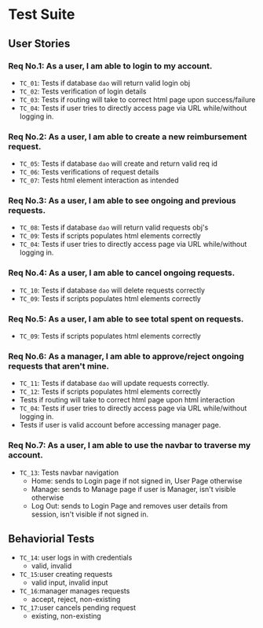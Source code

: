 # **Test Suite**

## **User Stories**

### Req No.1: As a user, I am able to login to my account.
- `TC_01`: Tests if database `dao` will return valid login obj
- `TC_02`: Tests verification of login details
- `TC_03`: Tests if routing will take to correct html page upon success/failure
- `TC_04`: Tests if user tries to directly access page via URL while/without logging in.

### Req No.2: As a user, I am able to create a new reimbursement request.
- `TC_05`: Tests if database `dao` will create and return valid req id
- `TC_06`: Tests verifications of request details
- `TC_07`: Tests html element interaction as intended
  
### Req No.3: As a user, I am able to see ongoing and previous requests.
- `TC_08`: Tests if database `dao` will return valid requests obj's
- `TC_09`: Tests if scripts populates html elements correctly
- `TC_04`: Tests if user tries to directly access page via URL while/without logging in.

### Req No.4: As a user, I am able to cancel ongoing requests.
- `TC_10`: Tests if database `dao` will delete requests correctly
- `TC_09`: Tests if scripts populates html elements correctly

### Req No.5: As a user, I am able to see total spent on requests.
- `TC_09`: Tests if scripts populates html elements correctly

### Req No.6: As a manager, I am able to approve/reject ongoing requests that aren't mine.
- `TC_11`: Tests if database `dao` will update requests correctly.
- `TC_12`: Tests if scripts populates html elements correctly
- Tests if routing will take to correct html page upon html interaction
- `TC_04`: Tests if user tries to directly access page via URL while/without logging in.
- Tests if user is valid account before accessing manager page.

### Req No.7: As a user, I am able to use the navbar to traverse my account.
- `TC_13`: Tests navbar navigation
  - Home: sends to Login page if not signed in, User Page otherwise
  - Manage: sends to Manage page if user is Manager, isn't visible otherwise
  - Log Out: sends to Login Page and removes user details from session, isn't visible if not signed in.

## **Behaviorial Tests**
- `TC_14`: user logs in with credentials
  - valid, invalid
- `TC_15`:user creating requests
  - valid input, invalid input
- `TC_16`:manager manages requests
  - accept, reject, non-existing
- `TC_17`:user cancels pending request
  - existing, non-existing
